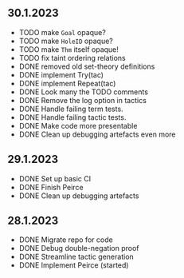 ## 30.1.2023
- TODO make `Goal` opaque?
- TODO make `HoleID` opaque?
- TODO make `Thm` itself opaque!
- TODO fix taint ordering relations
- DONE removed old set-theory definitions
- DONE implement Try(tac) 
- DONE implement Repeat(tac)
- DONE Look many the TODO comments
- DONE Remove the log option in tactics
- DONE Handle failing term tests.
- DONE Handle failing tactic tests.
- DONE Make code more presentable
- DONE Clean up debugging artefacts even more
## 29.1.2023
- DONE Set up basic CI
- DONE Finish Peirce
- DONE Clean up debugging artefacts
## 28.1.2023
- DONE Migrate repo for code
- DONE Debug double-negation proof
- DONE Streamline tactic generation
- DONE Implement Peirce (started)

